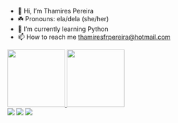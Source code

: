 - 👋 Hi, I’m Thamires Pereira
- ☘️ Pronouns: ela/dela (she/her)
- 🌱 I’m currently learning Python
- 📫 How to reach me thamiresfrpereira@hotmail.com

 <div>
  <a href="https://github.com/thamirespereira">
  <img height="130em" src="https://github-readme-stats.vercel.app/api?username=thamirespereira&show_icons=true&theme=dracula&include_all_commits=true&count_private=true"/>
  <img height="130em" src="https://github-readme-stats.vercel.app/api/top-langs/?username=thamirespereira&layout=compact&langs_count=7&theme=dark"/>
</div>
<a href="https://www.instagram.com/ir3ss/" target="_blank"><img src="https://img.shields.io/badge/-Instagram-%23E4405F?style=for-the-badge&logo=instagram&logoColor=white" target="_blank"></a>
 <a href="https://twitter.com/arthemires" target="https://img.shields.io/badge/Twitter-1DA1F2?style=for-the-badge&logo=twitter&logoColor=white" target="_blank"></a>
   <a href = "mailto:thamiresfrpereira2@gmail.com"><img src="https://img.shields.io/badge/-Gmail-%23333?style=for-the-badge&logo=gmail&logoColor=white" target="_blank"></a>
  <a href="https://www.linkedin.com/in/thamires-pereira-68b286220/" target="_blank"><img src="https://img.shields.io/badge/-LinkedIn-%230077B5?style=for-the-badge&logo=linkedin&logoColor=white" target="_blank"></a> 
